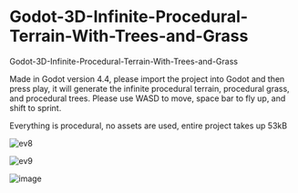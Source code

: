 # Godot-3D-Infinite-Procedural-Terrain-With-Trees-and-Grass
Godot-3D-Infinite-Procedural-Terrain-With-Trees-and-Grass


Made in Godot version 4.4, please import the project into Godot and then press play, it will generate the infinite procedural terrain, procedural grass, and procedural trees. Please use WASD to move, space bar to fly up, and shift to sprint.


Everything is procedural, no assets are used, entire project takes up 53kB



![ev8](https://github.com/user-attachments/assets/b2486de5-e606-4121-803a-a435e0a5260b)

![ev9](https://github.com/user-attachments/assets/cf1e3900-ef2f-4588-9fcb-3222883efa31)


![image](https://github.com/user-attachments/assets/93f64475-66f3-4116-aea5-ffcd45f46b7b)





